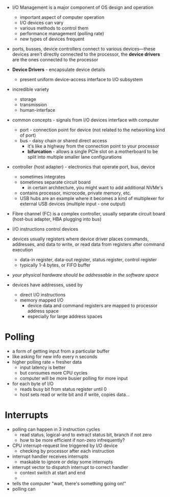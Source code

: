 - I/O Management is a major component of OS design and operation
	- important aspect of computer operation
	- I/O devices can vary
	- various methods to control them
	- performance management (polling rate)
	- new types of devices frequent
- ports, busses, device controllers connect to various devices—these devices aren't directly connected to the processor, the **device drivers** are the ones connected to the processor
- **Device Drivers** - encapsulate device details
	- present uniform device-access interface to I/O subsystem

- incredible variety
	- storage
	- transmission
	- human-interface
- common concepts - signals from I/O devices interface with computer
	- port - connection point for device (not related to the networking kind of port)
	- bus - daisy chain or shared direct access
		- it's like a highway from the connection point to your processor
		- **bifurcation** - allows a single PCIe slot on a motherboard to be split into multiple smaller lane configurations
- controller (host adapter) - electronics that operate port, bus, device
	- sometimes integrates
	- sometimes separate circuit board
		- in certain architecture, you might want to add additional NVMe's
	- contains processor, microcode, private memory, etc.
	- USB hubs are an example where it becomes a kind of multiplexer for external USB devices (multiple input - one output)
- Fibre channel (FC) is a complex controller, usually separate circuit board (host-bus adapter, HBA plugging into bus)
- I/O instructions control devices
- devices usually registers where device driver places commands, addresses, and data to write, or read data from registers after command execution
	- data-in register, data-out register, status register, control register
	- typically 1-4 bytes, or FIFO buffer
- *your physical hardware should be addressable in the software space*
- devices have addresses, used by
	- direct I/O instructions
	- memory mapped I/O
		- device data and command registers are mapped to processor address space
		- especially for large address spaces
# Polling
- a form of getting input from a particular buffer	
- like asking for new info every n seconds	
- higher polling rate = fresher data
	- input latency is better
	- but consumes more CPU cycles
	- computer will be more busier polling for more input
- for each byte of I/O
	- reads busy bit from status register until 0
	- host sets read or write bit and if write, copies data...
# Interrupts
- polling can happen in 3 instruction cycles
	- read status, logical-and to extract status bit, branch if not zero
	- how to be more efficient if non-zero infrequently?
- CPU interrupt-request line triggered by I/O device
	- checking by processor after each instruction
- interrupt handler receives interrupts
	- maskable to ignore or delay some interrupts
- interrupt vector to dispatch interrupt to correct handler
	- context switch at start and end
	- 
- tells the computer "wait, there's something going on!"
- polling can 